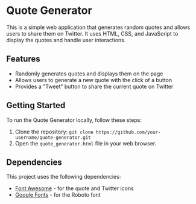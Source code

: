 # Quote Generator

This is a simple web application that generates random quotes and allows users to share them on Twitter. It uses HTML, CSS, and JavaScript to display the quotes and handle user interactions.

## Features

- Randomly generates quotes and displays them on the page
- Allows users to generate a new quote with the click of a button
- Provides a "Tweet" button to share the current quote on Twitter

## Getting Started

To run the Quote Generator locally, follow these steps:

1. Clone the repository: `git clone https://github.com/your-username/quote-generator.git`
2. Open the `quote_generator.html` file in your web browser.

## Dependencies

This project uses the following dependencies:

- [Font Awesome](https://fontawesome.com/) - for the quote and Twitter icons
- [Google Fonts](https://fonts.google.com/) - for the Roboto font
